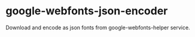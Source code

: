 # google-webfonts-json-encoder
Download and encode as json fonts from google-webfonts-helper service.

